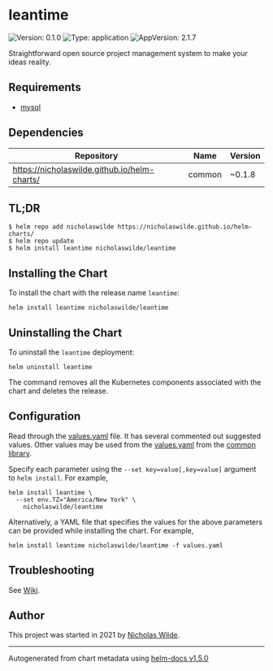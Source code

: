 # leantime

![Version: 0.1.0](https://img.shields.io/badge/Version-0.1.0-informational?style=flat-square) ![Type: application](https://img.shields.io/badge/Type-application-informational?style=flat-square) ![AppVersion: 2.1.7](https://img.shields.io/badge/AppVersion-2.1.7-informational?style=flat-square)

Straightforward open source project management system to make your ideas reality.

## Requirements
* [mysql](https://github.com/nicholaswilde/helm-charts/wiki/Storage)

## Dependencies

| Repository | Name | Version |
|------------|------|---------|
| https://nicholaswilde.github.io/helm-charts/ | common | ~0.1.8 |

## TL;DR
```console
$ helm repo add nicholaswilde https://nicholaswilde.github.io/helm-charts/
$ helm repo update
$ helm install leantime nicholaswilde/leantime
```

## Installing the Chart
To install the chart with the release name `leantime`:
```console
helm install leantime nicholaswilde/leantime
```

## Uninstalling the Chart
To uninstall the `leantime` deployment:
```console
helm uninstall leantime
```
The command removes all the Kubernetes components associated with the chart and deletes the release.

## Configuration

Read through the [values.yaml](./values.yaml) file. It has several commented out suggested values.
Other values may be used from the [values.yaml](../common/values.yaml) from the [common library](../common).

Specify each parameter using the `--set key=value[,key=value]` argument to `helm install`. For example,
```console
helm install leantime \
  --set env.TZ="America/New York" \
    nicholaswilde/leantime
```

Alternatively, a YAML file that specifies the values for the above parameters can be provided while installing the chart.
For example,
```console
helm install leantime nicholaswilde/leantime -f values.yaml
```

## Troubleshooting
See [Wiki](https://github.com/nicholaswilde/helm-charts/wiki/Troubleshooting).

## Author
This project was started in 2021 by [Nicholas Wilde](https://github.com/nicholaswilde).

----------------------------------------------
Autogenerated from chart metadata using [helm-docs v1.5.0](https://github.com/norwoodj/helm-docs/releases/v1.5.0)
